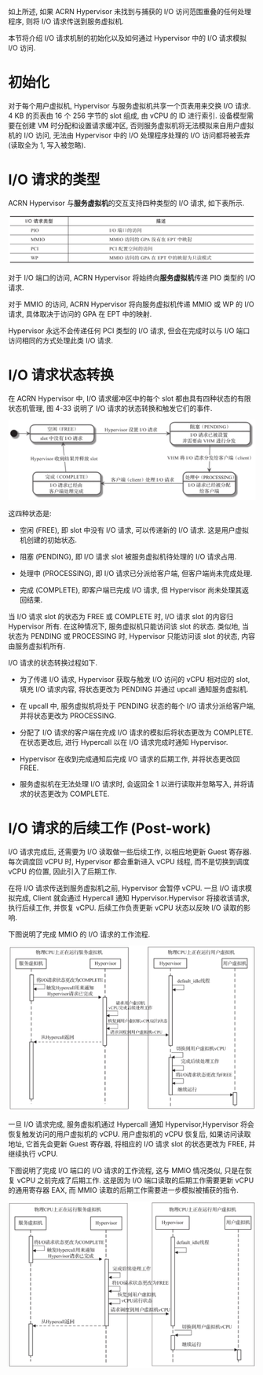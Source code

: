 
如上所述, 如果 ACRN Hypervisor 未找到与捕获的 I/O 访问范围重叠的任何处理程序, 则将 I/O 请求传送到服务虚拟机.

本节将介绍 I/O 请求机制的初始化以及如何通过 Hypervisor 中的 I/O 请求模拟 I/O 访问.

# 初始化

对于每个用户虚拟机, Hypervisor 与服务虚拟机共享一个页表用来交换 I/O 请求. 4 KB 的页表由 16 个 256 字节的 slot 组成, 由 vCPU 的 ID 进行索引. 设备模型需要在创建 VM 时分配和设置请求缓冲区, 否则服务虚拟机将无法模拟来自用户虚拟机的 I/O 访问, 无法由 Hypervisor 中的 I/O 处理程序处理的 I/O 访问都将被丢弃 (读取全为 1, 写入被忽略)​.

# I/O 请求的类型

ACRN Hypervisor 与**服务虚拟机**的交互支持四种类型的 I/O 请求, 如下表所示.

![2024-10-28-13-59-24.png](./images/2024-10-28-13-59-24.png)

对于 I/O 端口的访问, ACRN Hypervisor 将始终向**服务虚拟机**传递 PIO 类型的 I/O 请求.

对于 MMIO 的访问, ACRN Hypervisor 将向服务虚拟机传递 MMIO 或 WP 的 I/O 请求, 具体取决于访问的 GPA 在 EPT 中的映射.

Hypervisor 永远不会传递任何 PCI 类型的 I/O 请求, 但会在完成时以与 I/O 端口访问相同的方式处理此类 I/O 请求.

# I/O 请求状态转换

在 ACRN Hypervisor 中, I/O 请求缓冲区中的每个 slot 都由具有四种状态的有限状态机管理, 图 4-33 说明了 I/O 请求的状态转换和触发它们的事件.

![2024-10-28-14-00-01.png](./images/2024-10-28-14-00-01.png)

这四种状态是:

* 空闲 (FREE), 即 slot 中没有 I/O 请求, 可以传递新的 I/O 请求. 这是用户虚拟机创建的初始状态.

* 阻塞 (PENDING), 即 I/O 请求 slot 被服务虚拟机待处理的 I/O 请求占用.

* 处理中 (PROCESSING), 即 I/O 请求已分派给客户端, 但客户端尚未完成处理.

* 完成 (COMPLETE), 即客户端已完成 I/O 请求, 但 Hypervisor 尚未处理其返回结果.

当 I/O 请求 slot 的状态为 FREE 或 COMPLETE 时, I/O 请求 slot 的内容归 Hypervisor 所有. 在这种情况下, 服务虚拟机只能访问该 slot 的状态. 类似地, 当状态为 PENDING 或 PROCESSING 时, Hypervisor 只能访问该 slot 的状态, 内容由服务虚拟机所有.

I/O 请求的状态转换过程如下.

* 为了传递 I/O 请求, Hypervisor 获取与触发 I/O 访问的 vCPU 相对应的 slot, 填充 I/O 请求内容, 将状态更改为 PENDING 并通过 upcall 通知服务虚拟机.

* 在 upcall 中, 服务虚拟机将处于 PENDING 状态的每个 I/O 请求分派给客户端, 并将状态更改为 PROCESSING.

* 分配了 I/O 请求的客户端在完成 I/O 请求的模拟后将状态更改为 COMPLETE. 在状态更改后, 进行 Hypercall 以在 I/O 请求完成时通知 Hypervisor.

* Hypervisor 在收到完成通知后完成 I/O 请求的后期工作, 并将状态更改回 FREE.

* 服务虚拟机在无法处理 I/O 请求时, 会返回全 1 以进行读取并忽略写入, 并将请求的状态更改为 COMPLETE.

# I/O 请求的后续工作 (Post-work)

I/O 请求完成后, 还需要为 I/O 读取做一些后续工作, 以相应地更新 Guest 寄存器. 每次调度回 vCPU 时, Hypervisor 都会重新进入 vCPU 线程, 而不是切换到调度 vCPU 的位置, 因此引入了后期工作.

在将 I/O 请求传送到服务虚拟机之前, Hypervisor 会暂停 vCPU. 一旦 I/O 请求模拟完成, Client 就会通过 Hypercall 通知 Hypervisor.Hypervisor 将接收该请求, 执行后续工作, 并恢复 vCPU. 后续工作负责更新 vCPU 状态以反映 I/O 读取的影响.

下图说明了完成 MMIO 的 I/O 请求的工作流程.

![2024-10-23-21-42-11.png](./images/2024-10-23-21-42-11.png)

一旦 I/O 请求完成, 服务虚拟机通过 Hypercall 通知 Hypervisor,Hypervisor 将会恢复触发访问的用户虚拟机的 vCPU. 用户虚拟机的 vCPU 恢复后, 如果访问读取地址, 它首先会更新 Guest 寄存器, 将相应的 I/O 请求 slot 的状态更改为 FREE, 并继续执行 vCPU.

下图说明了完成 I/O 端口的 I/O 请求的工作流程, 这与 MMIO 情况类似, 只是在恢复 vCPU 之前完成了后期工作. 这是因为 I/O 端口读取的后期工作需要更新 vCPU 的通用寄存器 EAX, 而 MMIO 读取的后期工作需要进一步模拟被捕获的指令.

![2024-10-23-21-42-21.png](./images/2024-10-23-21-42-21.png)
